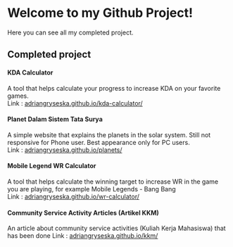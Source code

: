 # Welcome to my Github Project!
Here you can see all my completed project. 
## Completed project 
#### KDA Calculator
A tool that helps calculate your progress to increase KDA on your favorite games. <br>
Link : <a link href="https://adriangryseska.github.io/kda-calculator/">adriangryseska.github.io/kda-calculator/</a>

#### Planet Dalam Sistem Tata Surya
A simple website that explains the planets in the solar system. Still not responsive for Phone user. Best appearance only for PC users. <br> 
Link : <a link href="https://adriangryseska.github.io/planets//">adriangryseska.github.io/planets/</a>

#### Mobile Legend WR Calculator
A tool that helps calculate the winning target to increase WR in the game you are playing, for example Mobile Legends - Bang Bang <br>
Link : <a link href="https://adriangryseska.github.io/wr-calculator/">adriangryseska.github.io/wr-calculator/</a>

#### Community Service Activity Articles (Artikel KKM)
An article about community service activities (Kuliah Kerja Mahasiswa) that has been done 
Link : <a link href="https://adriangryseska.github.io/kkm/">adriangryseska.github.io/kkm/</a>
